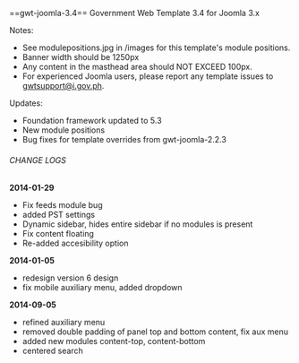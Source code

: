 ==gwt-joomla-3.4==
Government Web Template 3.4 for Joomla 3.x

Notes:
* See modulepositions.jpg in /images for this template's module positions.
* Banner width should be 1250px
* Any content in the masthead area should NOT EXCEED 100px.
* For experienced Joomla users, please report any template issues to gwtsupport@i.gov.ph.

Updates:
* Foundation framework updated to 5.3
* New module positions
* Bug fixes for template overrides from gwt-joomla-2.2.3

###### CHANGE LOGS
**2014-01-29**
- Fix feeds module bug
- added PST settings
- Dynamic sidebar, hides entire sidebar if no modules is present
- Fix content floating
- Re-added accesibility option

**2014-01-05**
- redesign version 6 design
- fix mobile auxiliary menu, added dropdown

**2014-09-05**
- refined auxiliary menu
- removed double padding of panel top and bottom content, fix aux menu
- added new modules content-top, content-bottom
- centered search

